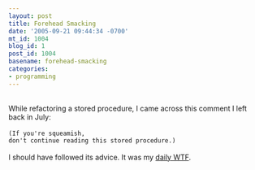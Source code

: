 ```yaml
---
layout: post
title: Forehead Smacking
date: '2005-09-21 09:44:34 -0700'
mt_id: 1004
blog_id: 1
post_id: 1004
basename: forehead-smacking
categories:
- programming
---
```

<br />While refactoring a stored procedure, I came across this comment I left back in July:<br /><br /><code>(If you're squeamish, don't continue reading this stored procedure.)</code><br /><br />I should have followed its advice. It was my <a href="http://www.thedailywtf.com/">daily WTF</a>.<br /><br /><br />

